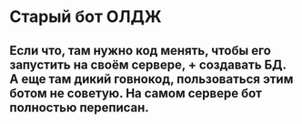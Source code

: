 # Старый бот ОЛДЖ

## Если что, там нужно код менять, чтобы его запустить на своём сервере, + создавать БД. А еще там дикий говнокод, пользоваться этим ботом не советую. На самом сервере бот полностью переписан.

